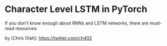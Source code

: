 # Character Level LSTM in PyTorch

If you don't know enough about RNNs and LSTM networks, there are must-read resources:

[Understanding LSTM Networks]: http://colah.github.io/posts/2015-08-Understanding-LSTMs/ 
by [Chris Olah]: https://twitter.com/ch402

